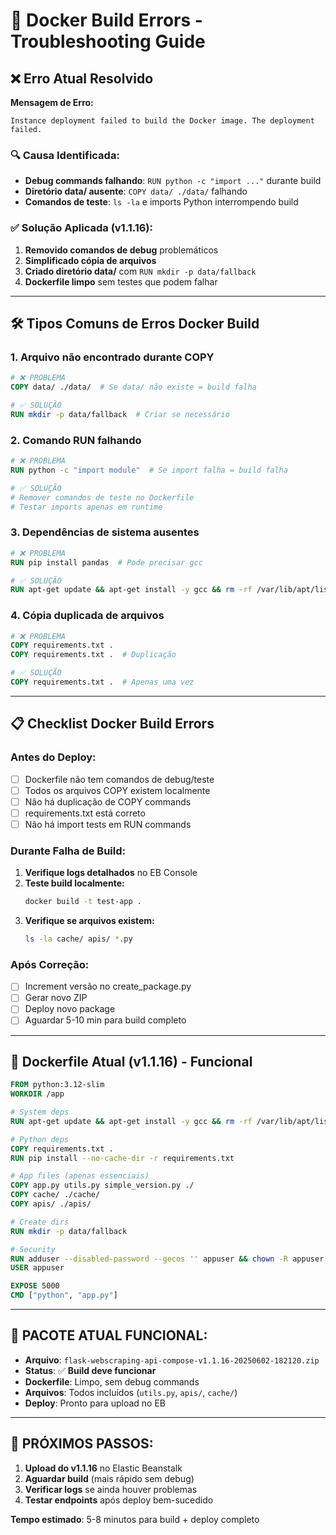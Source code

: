 # 🚨 Docker Build Errors - Troubleshooting Guide

## ❌ Erro Atual Resolvido

**Mensagem de Erro:**
```
Instance deployment failed to build the Docker image. The deployment failed.
```

### 🔍 **Causa Identificada:**
- **Debug commands falhando**: `RUN python -c "import ..."` durante build
- **Diretório data/ ausente**: `COPY data/ ./data/` falhando
- **Comandos de teste**: `ls -la` e imports Python interrompendo build

### ✅ **Solução Aplicada (v1.1.16):**
1. **Removido comandos de debug** problemáticos
2. **Simplificado cópia de arquivos** 
3. **Criado diretório data/** com `RUN mkdir -p data/fallback`
4. **Dockerfile limpo** sem testes que podem falhar

---

## 🛠️ Tipos Comuns de Erros Docker Build

### 1. **Arquivo não encontrado durante COPY**
```dockerfile
# ❌ PROBLEMA
COPY data/ ./data/  # Se data/ não existe = build falha

# ✅ SOLUÇÃO  
RUN mkdir -p data/fallback  # Criar se necessário
```

### 2. **Comando RUN falhando**
```dockerfile
# ❌ PROBLEMA
RUN python -c "import module"  # Se import falha = build falha

# ✅ SOLUÇÃO
# Remover comandos de teste no Dockerfile
# Testar imports apenas em runtime
```

### 3. **Dependências de sistema ausentes**
```dockerfile
# ❌ PROBLEMA
RUN pip install pandas  # Pode precisar gcc

# ✅ SOLUÇÃO
RUN apt-get update && apt-get install -y gcc && rm -rf /var/lib/apt/lists/*
```

### 4. **Cópia duplicada de arquivos**
```dockerfile
# ❌ PROBLEMA
COPY requirements.txt .
COPY requirements.txt .  # Duplicação

# ✅ SOLUÇÃO
COPY requirements.txt .  # Apenas uma vez
```

---

## 📋 Checklist Docker Build Errors

### Antes do Deploy:
- [ ] Dockerfile não tem comandos de debug/teste
- [ ] Todos os arquivos COPY existem localmente
- [ ] Não há duplicação de COPY commands
- [ ] requirements.txt está correto
- [ ] Não há import tests em RUN commands

### Durante Falha de Build:
1. **Verifique logs detalhados** no EB Console
2. **Teste build localmente:**
   ```bash
   docker build -t test-app .
   ```
3. **Verifique se arquivos existem:**
   ```bash
   ls -la cache/ apis/ *.py
   ```

### Após Correção:
- [ ] Increment versão no create_package.py
- [ ] Gerar novo ZIP
- [ ] Deploy novo package
- [ ] Aguardar 5-10 min para build completo

---

## 🔧 Dockerfile Atual (v1.1.16) - Funcional

```dockerfile
FROM python:3.12-slim
WORKDIR /app

# System deps
RUN apt-get update && apt-get install -y gcc && rm -rf /var/lib/apt/lists/*

# Python deps
COPY requirements.txt .
RUN pip install --no-cache-dir -r requirements.txt

# App files (apenas essenciais)
COPY app.py utils.py simple_version.py ./
COPY cache/ ./cache/
COPY apis/ ./apis/

# Create dirs
RUN mkdir -p data/fallback

# Security
RUN adduser --disabled-password --gecos '' appuser && chown -R appuser:appuser /app
USER appuser

EXPOSE 5000
CMD ["python", "app.py"]
```

---

## 🎯 **PACOTE ATUAL FUNCIONAL:**

- **Arquivo**: `flask-webscraping-api-compose-v1.1.16-20250602-182120.zip`
- **Status**: ✅ **Build deve funcionar**
- **Dockerfile**: Limpo, sem debug commands
- **Arquivos**: Todos incluídos (`utils.py`, `apis/`, `cache/`)
- **Deploy**: Pronto para upload no EB

---

## 🚀 **PRÓXIMOS PASSOS:**

1. **Upload do v1.1.16** no Elastic Beanstalk
2. **Aguardar build** (mais rápido sem debug)
3. **Verificar logs** se ainda houver problemas
4. **Testar endpoints** após deploy bem-sucedido

**Tempo estimado**: 5-8 minutos para build + deploy completo 